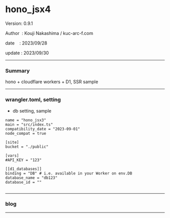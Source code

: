 ﻿# hono_jsx4

 Version: 0.9.1

 Author  : Kouji Nakashima / kuc-arc-f.com

 date    : 2023/09/28 

 update  : 2023/09/30 

***
### Summary

hono + cloudflare workers + D1,  SSR sample

***
### wrangler.toml, setting

* db setting, sample
```
name = "hono_jsx3"
main = "src/index.ts"
compatibility_date = "2023-09-01"
node_compat = true

[site]
bucket = "./public"

[vars]
#API_KEY = "123"

[[d1_databases]]
binding = "DB" # i.e. available in your Worker on env.DB
database_name = "db123"
database_id = ""


```
***
### blog 

***

